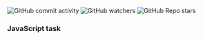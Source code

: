 ![GitHub commit activity](https://img.shields.io/github/commit-activity/m/heartshapedbox/html-css-js?color=5955E8&label=commits&logo=python&logoColor=d4d9ff)
![GitHub watchers](https://img.shields.io/github/watchers/heartshapedbox/html-css-js?color=5955E8&logo=github)
![GitHub Repo stars](https://img.shields.io/github/stars/heartshapedbox/html-css-js?color=5955E8&logo=github)
### JavaScript task
